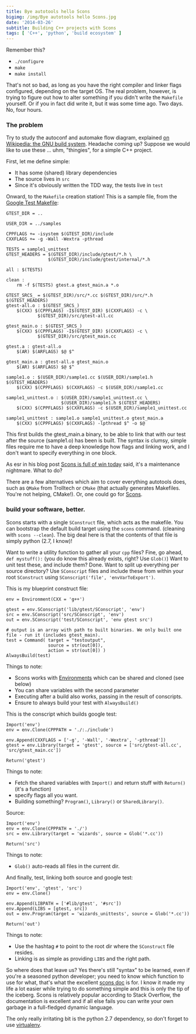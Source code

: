 ```yaml
---
title: Bye autotools hello Scons 
bigimg: /img/Bye autotools hello Scons.jpg
date: '2014-03-26'
subtitle: Building C++ projects with Scons
tags: [ 'C++', 'python', 'build ecosystem' ]
---
```


Remember this? 

   - `./configure`
   - `make`
   - `make install`

That's not so bad, as long as you have the right compiler and linker flags configured, depending on the target OS. The real problem, however, is trying to figure out how to alter something if you didn't write the `Makefile` yourself. Or if you in fact did write it, but it was some time ago. Two days. No, four hours. 

### The problem

Try to study the autoconf and automake flow diagram, explained [on Wikipedia: the GNU build system](http://en.wikipedia.org/wiki/GNU_build_system). Headache coming up? Suppose we would like to use these ... uhm, "thingies", for a simple C++ project. 

First, let me define simple:

  - It has some (shared) library dependencies
  - The source lives in `src`
  - Since it's obviously written the TDD way, the tests live in `test`

Onward, to the `Makefile` creation station! 
This is a sample file, from the [Google Test Makefile](https://code.google.com/p/googletest/source/browse/trunk/make/Makefile):

	GTEST_DIR = ..

	USER_DIR = ../samples

	CPPFLAGS += -isystem $(GTEST_DIR)/include
	CXXFLAGS += -g -Wall -Wextra -pthread

	TESTS = sample1_unittest
	GTEST_HEADERS = $(GTEST_DIR)/include/gtest/*.h \
	                $(GTEST_DIR)/include/gtest/internal/*.h

	all : $(TESTS)

	clean :
		rm -f $(TESTS) gtest.a gtest_main.a *.o

	GTEST_SRCS_ = $(GTEST_DIR)/src/*.cc $(GTEST_DIR)/src/*.h $(GTEST_HEADERS)
	gtest-all.o : $(GTEST_SRCS_)
		$(CXX) $(CPPFLAGS) -I$(GTEST_DIR) $(CXXFLAGS) -c \
	            $(GTEST_DIR)/src/gtest-all.cc

	gtest_main.o : $(GTEST_SRCS_)
		$(CXX) $(CPPFLAGS) -I$(GTEST_DIR) $(CXXFLAGS) -c \
	            $(GTEST_DIR)/src/gtest_main.cc

	gtest.a : gtest-all.o
		$(AR) $(ARFLAGS) $@ $^

	gtest_main.a : gtest-all.o gtest_main.o
		$(AR) $(ARFLAGS) $@ $^

	sample1.o : $(USER_DIR)/sample1.cc $(USER_DIR)/sample1.h $(GTEST_HEADERS)
		$(CXX) $(CPPFLAGS) $(CXXFLAGS) -c $(USER_DIR)/sample1.cc

	sample1_unittest.o : $(USER_DIR)/sample1_unittest.cc \
	                     $(USER_DIR)/sample1.h $(GTEST_HEADERS)
		$(CXX) $(CPPFLAGS) $(CXXFLAGS) -c $(USER_DIR)/sample1_unittest.cc

	sample1_unittest : sample1.o sample1_unittest.o gtest_main.a
		$(CXX) $(CPPFLAGS) $(CXXFLAGS) -lpthread $^ -o $@

This first builds the gtest_main.a binary, to be able to link that with our test after the source (sample1.o) has been is built. The syntax is clumsy, simple files require me to have a deep knowledge how flags and linking work, and I don't want to specify everything in one block. 

As esr in his blog post [Scons is full of win today](http://esr.ibiblio.org/?p=3089) said, it's a maintenance nightmare. What to do? 

There are a few alternatives which aim to cover everything autotools does, such as `QMake` from Trolltech or `CMake` (that actually generates Makefiles. You're not helping, CMake!). Or, one could go for [Scons](http://scons.org/).

### build your software, better.

Scons starts with a single `SConstruct` file, which acts as the makefile. You can bootstrap the default build target using the `scons` command. (cleaning with `scons --clean`). The big deal here is that the contents of that file is simply python (2.7, I know)!

Want to write a utility function to gather all your `cpp` files? Fine, go ahead, `def mystuff():` (you do know this already exists, right? Use `Glob()`) Want to unit test these, and include them? Done. Want to split up everything per source directory? Use `SConscript` files and include these from within your root `SConstruct` using `SConscript('file', 'envVarToExport')`.

This is my blueprint construct file:

	env = Environment(CXX = 'g++')

	gtest = env.SConscript('lib/gtest/SConscript', 'env')
	src = env.SConscript('src/SConscript', 'env')
	out = env.SConscript('test/SConscript', 'env gtest src')

	# output is an array with path to built binaries. We only built one file - run it (includes gtest_main).
	test = Command( target = "testoutput",
	                source = str(out[0]),
	                action = str(out[0]) )
	AlwaysBuild(test)

Things to note:

  - Scons works with [Environments](http://www.scons.org/doc/2.3.1/HTML/scons-user.html#chap-environments) which can be shared and cloned (see below)
  - You can share variables with the second parameter
  - Executing after a build also works, passing in the result of conscripts.
  - Ensure to always build your test with `AlwaysBuild()`

This is the conscript which builds google test:

	Import('env')
	env = env.Clone(CPPPATH = './:./include')

	env.Append(CXXFLAGS = ['-g', '-Wall', '-Wextra', '-pthread'])
	gtest = env.Library(target = 'gtest', source = ['src/gtest-all.cc', 'src/gtest_main.cc'])

	Return('gtest')

Things to note:

  - Fetch the shared variables with `Import()` and return stuff with `Return()` (it's a function)
  - specify flags all you want. 
  - Building something? `Program()`, `Library()` or `SharedLibrary()`.

Source:

	Import('env')
	env = env.Clone(CPPPATH = './')
	src = env.Library(target = 'wizards', source = Glob('*.cc'))

	Return('src')

Things to note:

  - `Glob()` auto-reads all files in the current dir. 

And finally, test, linking both source and google test:

	Import('env', 'gtest', 'src')
	env = env.Clone()

	env.Append(LIBPATH = ['#lib/gtest', '#src'])
	env.Append(LIBS = [gtest, src])
	out = env.Program(target = 'wizards_unittests', source = Glob('*.cc'))

	Return('out')

Things to note:

  - Use the hashtag `#` to point to the root dir where the `SConstruct` file resides.
  - Linking is as simple as providing `LIBS` and the right path.

So where does that leave us? Yes there's still "syntax" to be learned, even if you're a seasoned python developer; you need to know which function to use for what, that's what the excellent [scons doc](http://www.scons.org/doc/2.3.1/HTML/scons-user.html) is for. I know it made my life a lot easier while trying to do something simple and this is only the tip of the iceberg. Scons is relatively popular according to Stack Overflow, the documentation is excellent and if all else fails you can write your own garbage in a full-fledged dynamic language.

The only really irritating bit is the python 2.7 dependency, so don't forget to use [virtualenv](https://pypi.python.org/pypi/virtualenv).
